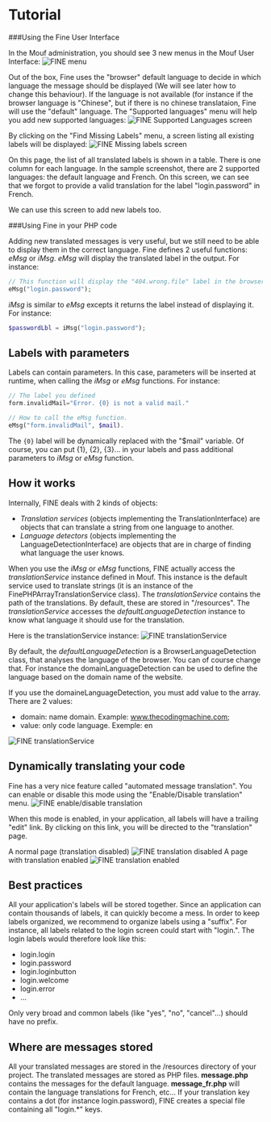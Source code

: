 
Tutorial
========

###Using the Fine User Interface

In the Mouf administration, you should see 3 new menus in the Mouf User Interface:
![FINE menu](https://raw.github.com/thecodingmachine/utils.i18n.fine/3.0/doc/images/fineMenu.jpg)

Out of the box, Fine uses the "browser" default language to decide in which language the message should be displayed (We will see later how to change this behaviour).
If the language is not available (for instance if the browser language is "Chinese", but if there is no chinese translataion, Fine will use the "default" language.
The "Supported languages" menu will help you add new supported languages:
![FINE Supported Languages screen](https://raw.github.com/thecodingmachine/utils.i18n.fine/3.0/doc/images/supportedLanguages.jpg)

By clicking on the "Find Missing Labels" menu, a screen listing all existing labels will be displayed:
![FINE Missing labels screen](https://raw.github.com/thecodingmachine/utils.i18n.fine/3.0/doc/images/missingLabels.jpg)

On this page, the list of all translated labels is shown in a table. There is one column for each language.
In the sample screenshot, there are 2 supported languages: the default language and French. On this screen,
we can see that we forgot to provide a valid translation for the label "login.password" in French.

We can use this screen to add new labels too.

###Using Fine in your PHP code

Adding new translated messages is very useful, but we still need to be able to display them in the correct language.
Fine defines 2 useful functions: *eMsg* or *iMsg*.
*eMsg* will display the translated label in the output. For instance:

```php
// This function will display the "404.wrong.file" label in the browser's language.
eMsg("login.password");
```

*iMsg* is similar to *eMsg* excepts it returns the label instead of displaying it. For instance:
```php
$passwordLbl = iMsg("login.password");
```

Labels with parameters
----------------------

Labels can contain parameters. In this case, parameters will be inserted at runtime, when calling the *iMsg* or *eMsg* functions.
For instance:

```php
// The label you defined
form.invalidMail="Error. {0} is not a valid mail."

// How to call the eMsg function. 
eMsg("form.invalidMail", $mail).
```

The <code>{0}</code> label will be dynamically replaced with the "$mail" variable. Of course, you can put {1}, {2}, {3}... in your labels and pass additional parameters to *iMsg* or *eMsg* function.


How it works
------------

Internally, FINE deals with 2 kinds of objects:
- *Translation services* (objects implementing the TranslationInterface) are objects that can translate a string from one language to another.
- *Language detectors* (objects implementing the LanguageDetectionInterface) are objects that are in charge of finding what language the user knows.

When you use the *iMsg* or *eMsg* functions, FINE actually access the *translationService* instance defined in Mouf.
This instance is the default service used to translate strings (it is an instance of the FinePHPArrayTranslationService class).
The *translationService* contains the path of the translations. By default, these are stored in "/resources".
The *translationService* accesses the *defaultLanguageDetection* instance to know what language it should use for the translation.

Here is the translationService instance:
![FINE translationService](https://raw.github.com/thecodingmachine/utils.i18n.fine/3.0/doc/images/mouf_translationService.png)

By default, the *defaultLanguageDetection* is a BrowserLanguageDetection class, that analyses the language of the browser.
You can of course change that. For instance the domainLanguageDetection can be used to define the language based on the domain name of the website.

If you use the domaineLanguageDetection, you must add value to the array. There are 2 values:
- domain: name domain. Example: www.thecodingmachine.com;
- value: only code language. Exemple: en

![FINE translationService](https://raw.github.com/thecodingmachine/utils.i18n.fine/3.0/doc/images/mouf_domainelanguagedetection.png)


Dynamically translating your code
---------------------------------

Fine has a very nice feature called "automated message translation". You can enable or disable this mode using the "Enable/Disable translation" menu.
![FINE enable/disable translation](https://raw.github.com/thecodingmachine/utils.i18n.fine/3.0/doc/images/enableDisableTranslation.jpg)

When this mode is enabled, in your application, all labels will have a trailing "edit" link. By clicking on this link, you will be directed to the "translation" page.

A normal page (translation disabled)
![FINE translation disabled](https://raw.github.com/thecodingmachine/utils.i18n.fine/3.0/doc/images/translationDisabled.jpg)
A page with translation enabled
![FINE translation enabled](https://raw.github.com/thecodingmachine/utils.i18n.fine/3.0/doc/images/translationEnabled.jpg)

Best practices
--------------

All your application's labels will be stored together. Since an application can contain thousands of labels, it can quickly become a mess.
In order to keep labels organized, we recommend to organize labels using a "suffix". For instance, all labels
related to the login screen could start with "login.".
The login labels would therefore look like this:

- login.login
- login.password
- login.loginbutton
- login.welcome
- login.error
- ...

Only very broad and common labels (like "yes", "no", "cancel"...) should have no prefix.

Where are messages stored
-------------------------

All your translated messages are stored in the /resources directory of your project.
The translated messages are stored as PHP files. <b>message.php</b> contains the messages for the default language. <b>message_fr.php</b> will contain the
language translations for French, etc...
If your translation key contains a dot (for instance login.password), FINE creates a special file containing all "login.*" keys.

